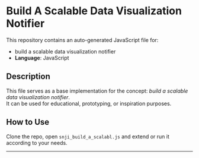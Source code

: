 # Build A Scalable Data Visualization Notifier

This repository contains an auto-generated JavaScript file for:

- build a scalable data visualization notifier
- **Language**: JavaScript

## Description

This file serves as a base implementation for the concept: *build a scalable data visualization notifier*.  
It can be used for educational, prototyping, or inspiration purposes.

## How to Use

Clone the repo, open `snji_build_a_scalabl.js` and extend or run it according to your needs.

---


